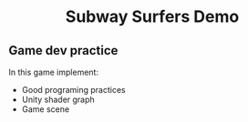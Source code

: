 <h1 align="center">Subway Surfers Demo</h1>
<h2>Game dev practice</h2>
<span>In this game implement:</span>
<ul>
  <li>Good programing practices</li>
  <li>Unity shader graph</li>
  <li>Game scene</li>
</ul>

